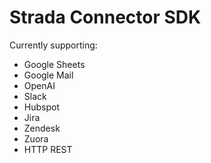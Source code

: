 # Strada Connector SDK

Currently supporting:

- Google Sheets
- Google Mail
- OpenAI
- Slack
- Hubspot
- Jira
- Zendesk
- Zuora
- HTTP REST
